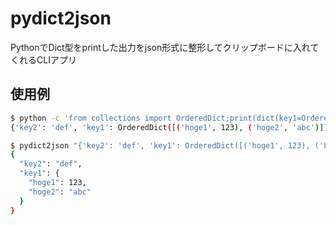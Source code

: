 # pydict2json

PythonでDict型をprintした出力をjson形式に整形してクリップボードに入れてくれるCLIアプリ


## 使用例

```sh
$ python -c 'from collections import OrderedDict;print(dict(key1=OrderedDict({"hoge1":123, "hoge2":"abc"}),key2="def"))'
{'key2': 'def', 'key1': OrderedDict([('hoge1', 123), ('hoge2', 'abc')])}

$ pydict2json "{'key2': 'def', 'key1': OrderedDict([('hoge1', 123), ('hoge2', 'abc')])}"
{
  "key2": "def",
  "key1": {
    "hoge1": 123,
    "hoge2": "abc"
  }
}
```
